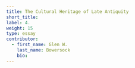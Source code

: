 ```yaml
---
title: The Cultural Heritage of Late Antiquity
short_title:
label: 4.
weight: 15
type: essay
contributor:
  - first_name: Glen W.
    last_name: Bowersock
    bio:
---
```


